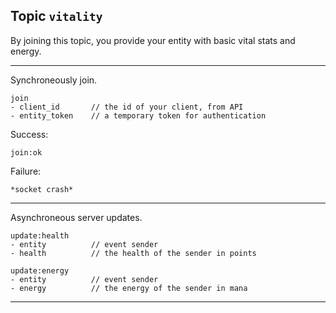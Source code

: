 ## Topic `vitality`

By joining this topic, you provide your entity with basic vital stats and energy.

---

Synchroneously join.

```
join
- client_id       // the id of your client, from API
- entity_token    // a temporary token for authentication
```

Success:

```
join:ok
```

Failure:

```
*socket crash*
```

---

Asynchroneous server updates.

```
update:health
- entity          // event sender
- health          // the health of the sender in points
```

```
update:energy
- entity          // event sender
- energy          // the energy of the sender in mana
```

---
